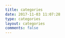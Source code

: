 ```yaml
---
title: categories
date: 2017-11-03 11:07:28
type: categories
layout: categories
comments: false
---
```


